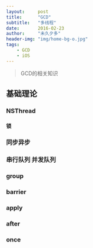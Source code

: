```yaml
---
layout:     post
title:      "GCD"
subtitle:   "多线程"
date:       2016-02-23
author:     "未久夕多"
header-img: "img/home-bg-o.jpg"
tags:
    - GCD
    - iOS
---
```


> GCD的相关知识

## 基础理论

### NSThread

#### 锁


### 同步异步

### 串行队列  并发队列

### group

### barrier

### apply

### after

### once